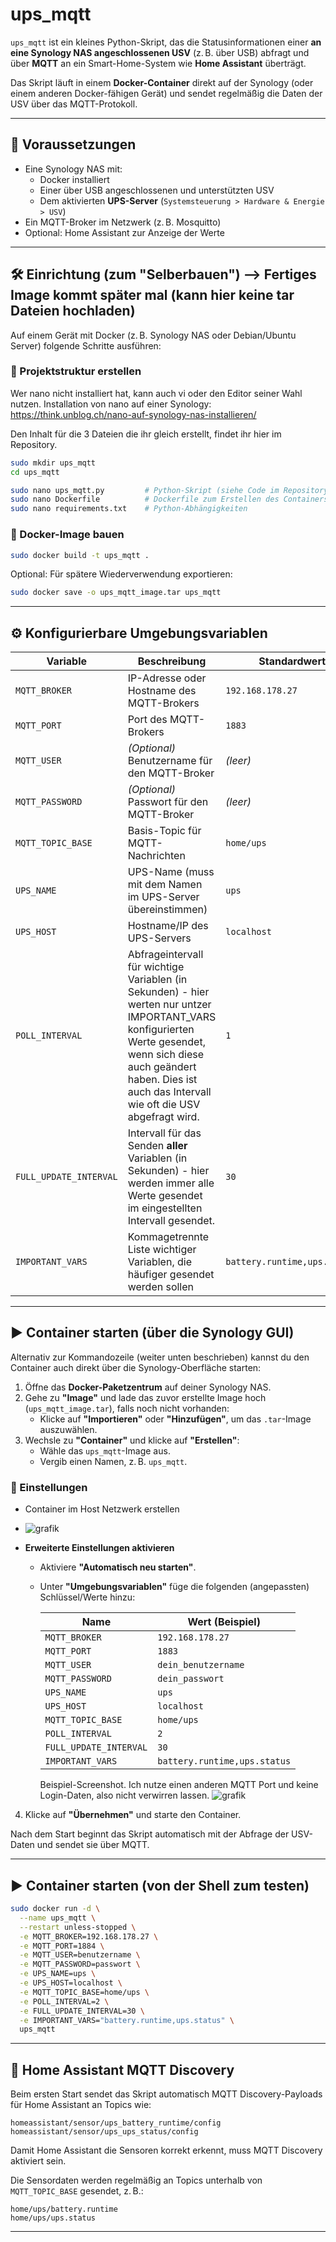 # ups_mqtt

`ups_mqtt` ist ein kleines Python-Skript, das die Statusinformationen einer **an eine Synology NAS angeschlossenen USV** (z. B. über USB) abfragt und über **MQTT** an ein Smart-Home-System wie **Home Assistant** überträgt.

Das Skript läuft in einem **Docker-Container** direkt auf der Synology (oder einem anderen Docker-fähigen Gerät) und sendet regelmäßig die Daten der USV über das MQTT-Protokoll.

---

## 🧩 Voraussetzungen

- Eine Synology NAS mit:
  - Docker installiert
  - Einer über USB angeschlossenen und unterstützten USV
  - Dem aktivierten **UPS-Server** (`Systemsteuerung > Hardware & Energie > USV`)
- Ein MQTT-Broker im Netzwerk (z. B. Mosquitto)
- Optional: Home Assistant zur Anzeige der Werte

---

## 🛠️ Einrichtung (zum "Selberbauen") --> Fertiges Image kommt später mal (kann hier keine tar Dateien hochladen)

Auf einem Gerät mit Docker (z. B. Synology NAS oder Debian/Ubuntu Server) folgende Schritte ausführen:

### 📁 Projektstruktur erstellen
Wer nano nicht installiert hat, kann auch vi oder den Editor seiner Wahl nutzen.
Installation von nano auf einer Synology: https://think.unblog.ch/nano-auf-synology-nas-installieren/

Den Inhalt für die 3 Dateien die ihr gleich erstellt, findet ihr hier im Repository.

```bash
sudo mkdir ups_mqtt
cd ups_mqtt

sudo nano ups_mqtt.py         # Python-Skript (siehe Code im Repository)
sudo nano Dockerfile          # Dockerfile zum Erstellen des Containers
sudo nano requirements.txt    # Python-Abhängigkeiten
```

### 🐳 Docker-Image bauen

```bash
sudo docker build -t ups_mqtt .
```

Optional: Für spätere Wiederverwendung exportieren:

```bash
sudo docker save -o ups_mqtt_image.tar ups_mqtt
```

---

## ⚙️ Konfigurierbare Umgebungsvariablen

| Variable              | Beschreibung                                                                 | Standardwert              |
|-----------------------|------------------------------------------------------------------------------|---------------------------|
| `MQTT_BROKER`         | IP-Adresse oder Hostname des MQTT-Brokers                                    | `192.168.178.27`          |
| `MQTT_PORT`           | Port des MQTT-Brokers                                                        | `1883`                    |
| `MQTT_USER`           | *(Optional)* Benutzername für den MQTT-Broker                                | *(leer)*                  |
| `MQTT_PASSWORD`       | *(Optional)* Passwort für den MQTT-Broker                                    | *(leer)*                  |
| `MQTT_TOPIC_BASE`     | Basis-Topic für MQTT-Nachrichten                                             | `home/ups`                |
| `UPS_NAME`            | UPS-Name (muss mit dem Namen im UPS-Server übereinstimmen)                   | `ups`                     |
| `UPS_HOST`            | Hostname/IP des UPS-Servers                                                  | `localhost`               |
| `POLL_INTERVAL`       | Abfrageintervall für wichtige Variablen (in Sekunden) - hier werten nur untzer IMPORTANT_VARS konfigurierten Werte gesendet, wenn sich diese auch geändert haben. Dies ist auch das Intervall wie oft die USV abgefragt wird.                      | `1`                       |
| `FULL_UPDATE_INTERVAL`| Intervall für das Senden **aller** Variablen (in Sekunden)  - hier werden immer alle Werte gesendet im eingestellten Intervall gesendet.                  | `30`                      |
| `IMPORTANT_VARS`      | Kommagetrennte Liste wichtiger Variablen, die häufiger gesendet werden sollen| `battery.runtime,ups.status` |

---

## ▶️ Container starten (über die Synology GUI)

Alternativ zur Kommandozeile (weiter unten beschrieben) kannst du den Container auch direkt über die Synology-Oberfläche starten:

1. Öffne das **Docker-Paketzentrum** auf deiner Synology NAS.
2. Gehe zu **"Image"** und lade das zuvor erstellte Image hoch (`ups_mqtt_image.tar`), falls noch nicht vorhanden:
   - Klicke auf **"Importieren"** oder **"Hinzufügen"**, um das `.tar`-Image auszuwählen.
3. Wechsle zu **"Container"** und klicke auf **"Erstellen"**:
   - Wähle das `ups_mqtt`-Image aus.
   - Vergib einen Namen, z. B. `ups_mqtt`.

### 🔧 Einstellungen

- Container im Host Netzwerk erstellen
- ![grafik](https://github.com/user-attachments/assets/dc2c0b89-4985-4548-98da-a650f5b97d85)

- **Erweiterte Einstellungen aktivieren**
  - Aktiviere **"Automatisch neu starten"**.
  - Unter **"Umgebungsvariablen"** füge die folgenden (angepassten) Schlüssel/Werte hinzu:

    | Name                 | Wert (Beispiel)              |
    |----------------------|------------------------------|
    | `MQTT_BROKER`        | `192.168.178.27`             |
    | `MQTT_PORT`          | `1883`                       |
    | `MQTT_USER`          | `dein_benutzername`          |
    | `MQTT_PASSWORD`      | `dein_passwort`              |
    | `UPS_NAME`           | `ups`                        |
    | `UPS_HOST`           | `localhost`                  |
    | `MQTT_TOPIC_BASE`    | `home/ups`                   |
    | `POLL_INTERVAL`      | `2`                          |
    | `FULL_UPDATE_INTERVAL` | `30`                       |
    | `IMPORTANT_VARS`     | `battery.runtime,ups.status` |
    Beispiel-Screenshot. Ich nutze einen anderen MQTT Port und keine Login-Daten, also nicht verwirren lassen.
    ![grafik](https://github.com/user-attachments/assets/fe8c8510-0e45-4d60-8084-5b0f4ef4da8e)


4. Klicke auf **"Übernehmen"** und starte den Container.

Nach dem Start beginnt das Skript automatisch mit der Abfrage der USV-Daten und sendet sie über MQTT.

---



## ▶️ Container starten (von der Shell zum testen)

```bash
sudo docker run -d \
  --name ups_mqtt \
  --restart unless-stopped \
  -e MQTT_BROKER=192.168.178.27 \
  -e MQTT_PORT=1884 \
  -e MQTT_USER=benutzername \
  -e MQTT_PASSWORD=passwort \
  -e UPS_NAME=ups \
  -e UPS_HOST=localhost \
  -e MQTT_TOPIC_BASE=home/ups \
  -e POLL_INTERVAL=2 \
  -e FULL_UPDATE_INTERVAL=30 \
  -e IMPORTANT_VARS="battery.runtime,ups.status" \
  ups_mqtt
```

---

## 🏡 Home Assistant MQTT Discovery

Beim ersten Start sendet das Skript automatisch MQTT Discovery-Payloads für Home Assistant an Topics wie:

```
homeassistant/sensor/ups_battery_runtime/config
homeassistant/sensor/ups_ups_status/config
```

Damit Home Assistant die Sensoren korrekt erkennt, muss MQTT Discovery aktiviert sein.

Die Sensordaten werden regelmäßig an Topics unterhalb von `MQTT_TOPIC_BASE` gesendet, z. B.:

```
home/ups/battery.runtime
home/ups/ups.status
```

---

